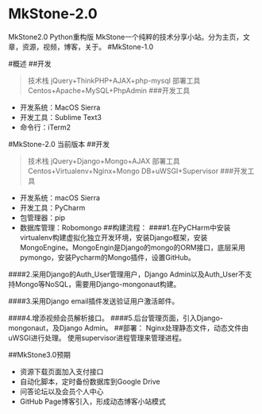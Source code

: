 # MkStone-2.0
MkStone2.0 Python重构版
MkStone一个纯粹的技术分享小站。分为主页，文章，资源，视频，博客，关于。
#MkStone-1.0

#概述
##开发
>技术栈 jQuery+ThinkPHP+AJAX+php-mysql
>部署工具 Centos+Apache+MySQL+PhpAdmin
###开发工具 
- 开发系统：MacOS Sierra
- 开发工具：Sublime Text3
- 命令行：iTerm2

#MkStone-2.0 当前版本
##开发
>技术栈 jQuery+Django+Mongo+AJAX
>部署工具 Centos+Virtualenv+Nginx+Mongo DB+uWSGI+Supervisor
###开发工具
- 开发系统：macOS Sierra
- 开发工具：PyCharm
- 包管理器：pip
- 数据库管理：Robomongo
##构建流程：
####1.在PyCHarm中安装virtualenv构建虚拟化独立开发环境，安装Django框架，安装MongoEngine。MongoEngin是Django的mongo的ORM接口，底层采用pymongo，安装Pycharm的Mongo插件，设置GitHub。

####2.采用Django的Auth_User管理用户，Django Admin以及Auth_User不支持Mongo等NoSQL，需要用Django-mongonaut构建。

####3.采用Django email插件发送验证用户激活邮件。

####4.增添视频会员解析接口。
####5.后台管理页面，引入Django-mongonaut，及Django Admin。
##部署：
Nginx处理静态文件，动态文件由uWSGI进行处理。
使用supervisor进程管理来管理进程。

##MkStone3.0预期

- 资源下载页面加入支付接口
- 自动化脚本，定时备份数据库到Google Drive
- 问答论坛以及会员个人中心
- GitHub Page博客引入，形成动态博客小站模式
